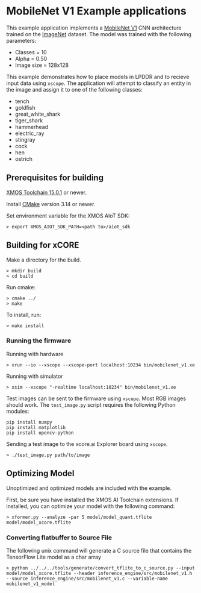 # MobileNet V1 Example applications

This example application implements a [MobileNet V1](https://arxiv.org/abs/1704.04861) CNN architecture trained on the [ImageNet](http://www.image-net.org/) dataset.  The model was trained with the following parameters:

- Classes = 10
- Alpha = 0.50
- Image size = 128x128

This example demonstrates how to place models in LPDDR and to recieve input data using `xscope`.  The application will attempt to classify an entity in the image and assign it to one of the following classes:

- tench
- goldfish
- great_white_shark
- tiger_shark
- hammerhead
- electric_ray
- stingray
- cock
- hen
- ostrich

## Prerequisites for building

[XMOS Toolchain 15.0.1](https://www.xmos.com/software/tools/) or newer.

Install [CMake](https://cmake.org/download/) version 3.14 or newer.

Set environment variable for the XMOS AIoT SDK:

    > export XMOS_AIOT_SDK_PATH=<path to>/aiot_sdk

## Building for xCORE

Make a directory for the build.

    > mkdir build
    > cd build

Run cmake:

    > cmake ../
    > make

To install, run:

    > make install

### Running the firmware

Running with hardware

    > xrun --io --xscope --xscope-port localhost:10234 bin/mobilenet_v1.xe

Running with simulator

    > xsim --xscope "-realtime localhost:10234" bin/mobilenet_v1.xe

Test images can be sent to the firmware using `xscope`.  Most RGB images should work.  The `test_image.py` script requires the following Python modules:

    pip install numpy
    pip install matplotlib
    pip install opencv-python

Sending a test image to the xcore.ai Explorer board using `xscope`.

    > ./test_image.py path/to/image

## Optimizing Model

Unoptimized and optimized models are included with the example.

First, be sure you have installed the XMOS AI Toolchain extensions.  If installed, you can optimize your model with the following command:

    > xformer.py --analyze -par 5 model/model_quant.tflite model/model_xcore.tflite

### Converting flatbuffer to Source File

The following unix command will generate a C source file that contains the TensorFlow Lite model as a char array

    > python ../../../tools/generate/convert_tflite_to_c_source.py --input model/model_xcore.tflite --header inference_engine/src/mobilenet_v1.h --source inference_engine/src/mobilenet_v1.c --variable-name mobilenet_v1_model
